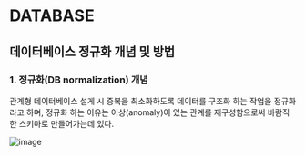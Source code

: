 # DATABASE

## 데이터베이스 정규화 개념 및 방법

### 1. 정규화(DB normalization) 개념
관계형 데이터베이스 설게 시 중복을 최소화하도록 데이터를 구조화 하는 작업을 정규화라고 하며,
정규화 하는 이유는 이상(anomaly)이 있는 관계를 재구성함으로써 바람직한 스키마로 만들어가는데 있다.

![image](https://user-images.githubusercontent.com/47058441/71505106-5f3e3b80-28bf-11ea-9a8c-9a89783b2ba5.png)





